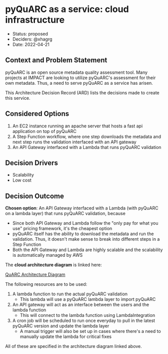 # pyQuARC as a service: cloud infrastructure

* Status: proposed
* Deciders: @xhagrg
* Date: 2022-04-21

## Context and Problem Statement

pyQuARC is an open source metadata quality assessment tool. Many projects at IMPACT are looking to utilize pyQuARC's assessment for their own metadata. Thus, a need to serve pyQuARC as a service has arisen.

This Architecture Decision Record (ARD) lists the decisions made to create this service.

## Considered Options

1. An EC2 instance running an apache server that hosts a fast api application on top of pyQuARC
2. A Step Function workflow, where one step downloads the metadata and next step runs the validation interfaced with an API gateway
3. An API Gateway interfaced with a Lambda that runs pyQuARC validation

## Decision Drivers

* Scalability
* Low cost

## Decision Outcome

**Chosen option**: An API Gateway interfaced with a Lambda (with pyQuARC on a lambda layer) that runs pyQuARC validation, because

* Since both API Gateway and Lambda follow the "only pay for what you use" pricing framework, it's the cheapest option
* pyQuARC itself has the ability to download the metadata and run the validation. Thus, it doesn't make sense to break into different steps in a Step Function
* Both the API Gateway and Lambda are highly scalable and the scalability is automatically managed by AWS

The **cloud architecture diagram** is linked here:

[QuARC Architecture Diagram](https://lucid.app/lucidchart/60029a21-e153-4d77-a023-33a747c289f4/edit?beaconFlowId=B1515433338621E6&invitationId=inv_88602a11-150a-4800-8176-b1b1d1f38ccb&page=0_0#)

The following resources are to be used:

1. A lambda function to run the actual pyQuARC validation
   * This lambda will use a pyQuARC lambda layer to import pyQuARC
2. An API gateway will act as an interface between the users and the lambda function
   * This will connect to the lambda function using LambdaIntegration
3. A cron job will be scheduled to run once everyday to pull in the latest pyQuARC version and update the lambda layer
   * A manual trigger will also be set up in cases where there's a need to manually update the lambda for critical fixes

All of these are specified in the architecture diagram linked above.
